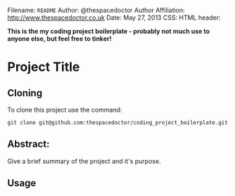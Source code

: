 Filename: `README`
Author: @thespacedoctor
Author Affiliation: http://www.thespacedoctor.co.uk
Date: May 27, 2013
CSS: 
HTML header: <script type="text/javascript" src="http://cdn.mathjax.org/mathjax/latest/MathJax.js?config=TeX-AMS-MML_HTMLorMML"></script>

**This is the my coding project boilerplate - probably not much use to anyone else, but feel free to tinker!**

# Project Title #

## Cloning
To clone this project use the command:

	git clone git@github.com:thespacedoctor/coding_project_boilerplate.git

## Abstract:

Give a brief summary of the project and it's purpose.

## Usage ##


